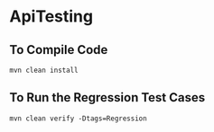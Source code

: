 # ApiTesting

## To Compile Code
`mvn clean install`

## To Run the Regression Test Cases
`mvn clean verify -Dtags=Regression`
